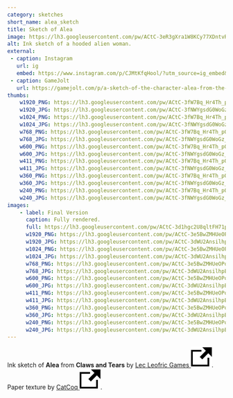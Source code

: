 ```yaml
---
category: sketches
short_name: alea_sketch
title: Sketch of Alea
image: https://lh3.googleusercontent.com/pw/ACtC-3eR3gXra1W8KCy77XDntvRI8GCjxsF4D50MjaULuFKCp-BDMLL3z0fHLNbd_0ZnMRr6e50V92TS_TzVDuU64xtMS_EBwnohv8_k51Bauxsv1peZ9FpQCTBS7CgUJ48iHSfOnv5Q2SgKtfCjkCU5rhNS=w1200-h630-no?authuser=0
alt: Ink sketch of a hooded alien woman.
external:
 - caption: Instagram
   url: ig
   embed: https://www.instagram.com/p/CJMtKfqHool/?utm_source=ig_embed&amp;utm_campaign=loading
 - caption: GameJolt
   url: https://gamejolt.com/p/a-sketch-of-the-character-alea-from-the-game-claws-and-tears-by-ffexkdfz
thumbs:
    w1920_PNG: https://lh3.googleusercontent.com/pw/ACtC-3fW7Bq_Hr4Th_pOwHuA632XzVZsZ5rMmvfFfJYzusWOGDs3aqI0Wud99hH1llreQxkqQPfdYDD3YqZ5PkDG9jK8lI6Xn7Utz71ZauJCtZYhSCHm_U8FMqtzafwIspyRpB46Dps-us6ctaAp4DbX4xWt=w355
    w1920_JPG: https://lh3.googleusercontent.com/pw/ACtC-3fNWYgsdG0WoGz_tekZpkphuZd9czpNK8p_sYNkoEhlige_gqo9OeHEwJJZcUMZkgpNkxuyvcUzt8sgQ22U5stmsWSyD_puQIMNxTXld0cc8EOpFYYUFpUqcL-8N2qlNqQ7LDGGHNzMSeCiH3lgL-po=w355
    w1024_PNG: https://lh3.googleusercontent.com/pw/ACtC-3fW7Bq_Hr4Th_pOwHuA632XzVZsZ5rMmvfFfJYzusWOGDs3aqI0Wud99hH1llreQxkqQPfdYDD3YqZ5PkDG9jK8lI6Xn7Utz71ZauJCtZYhSCHm_U8FMqtzafwIspyRpB46Dps-us6ctaAp4DbX4xWt=w284
    w1024_JPG: https://lh3.googleusercontent.com/pw/ACtC-3fNWYgsdG0WoGz_tekZpkphuZd9czpNK8p_sYNkoEhlige_gqo9OeHEwJJZcUMZkgpNkxuyvcUzt8sgQ22U5stmsWSyD_puQIMNxTXld0cc8EOpFYYUFpUqcL-8N2qlNqQ7LDGGHNzMSeCiH3lgL-po=w284
    w768_PNG: https://lh3.googleusercontent.com/pw/ACtC-3fW7Bq_Hr4Th_pOwHuA632XzVZsZ5rMmvfFfJYzusWOGDs3aqI0Wud99hH1llreQxkqQPfdYDD3YqZ5PkDG9jK8lI6Xn7Utz71ZauJCtZYhSCHm_U8FMqtzafwIspyRpB46Dps-us6ctaAp4DbX4xWt=w213
    w768_JPG: https://lh3.googleusercontent.com/pw/ACtC-3fNWYgsdG0WoGz_tekZpkphuZd9czpNK8p_sYNkoEhlige_gqo9OeHEwJJZcUMZkgpNkxuyvcUzt8sgQ22U5stmsWSyD_puQIMNxTXld0cc8EOpFYYUFpUqcL-8N2qlNqQ7LDGGHNzMSeCiH3lgL-po=w213
    w600_PNG: https://lh3.googleusercontent.com/pw/ACtC-3fW7Bq_Hr4Th_pOwHuA632XzVZsZ5rMmvfFfJYzusWOGDs3aqI0Wud99hH1llreQxkqQPfdYDD3YqZ5PkDG9jK8lI6Xn7Utz71ZauJCtZYhSCHm_U8FMqtzafwIspyRpB46Dps-us6ctaAp4DbX4xWt=w166
    w600_JPG: https://lh3.googleusercontent.com/pw/ACtC-3fNWYgsdG0WoGz_tekZpkphuZd9czpNK8p_sYNkoEhlige_gqo9OeHEwJJZcUMZkgpNkxuyvcUzt8sgQ22U5stmsWSyD_puQIMNxTXld0cc8EOpFYYUFpUqcL-8N2qlNqQ7LDGGHNzMSeCiH3lgL-po=w166
    w411_PNG: https://lh3.googleusercontent.com/pw/ACtC-3fW7Bq_Hr4Th_pOwHuA632XzVZsZ5rMmvfFfJYzusWOGDs3aqI0Wud99hH1llreQxkqQPfdYDD3YqZ5PkDG9jK8lI6Xn7Utz71ZauJCtZYhSCHm_U8FMqtzafwIspyRpB46Dps-us6ctaAp4DbX4xWt=w114
    w411_JPG: https://lh3.googleusercontent.com/pw/ACtC-3fNWYgsdG0WoGz_tekZpkphuZd9czpNK8p_sYNkoEhlige_gqo9OeHEwJJZcUMZkgpNkxuyvcUzt8sgQ22U5stmsWSyD_puQIMNxTXld0cc8EOpFYYUFpUqcL-8N2qlNqQ7LDGGHNzMSeCiH3lgL-po=w114
    w360_PNG: https://lh3.googleusercontent.com/pw/ACtC-3fW7Bq_Hr4Th_pOwHuA632XzVZsZ5rMmvfFfJYzusWOGDs3aqI0Wud99hH1llreQxkqQPfdYDD3YqZ5PkDG9jK8lI6Xn7Utz71ZauJCtZYhSCHm_U8FMqtzafwIspyRpB46Dps-us6ctaAp4DbX4xWt=w100
    w360_JPG: https://lh3.googleusercontent.com/pw/ACtC-3fNWYgsdG0WoGz_tekZpkphuZd9czpNK8p_sYNkoEhlige_gqo9OeHEwJJZcUMZkgpNkxuyvcUzt8sgQ22U5stmsWSyD_puQIMNxTXld0cc8EOpFYYUFpUqcL-8N2qlNqQ7LDGGHNzMSeCiH3lgL-po=w100
    w240_PNG: https://lh3.googleusercontent.com/pw/ACtC-3fW7Bq_Hr4Th_pOwHuA632XzVZsZ5rMmvfFfJYzusWOGDs3aqI0Wud99hH1llreQxkqQPfdYDD3YqZ5PkDG9jK8lI6Xn7Utz71ZauJCtZYhSCHm_U8FMqtzafwIspyRpB46Dps-us6ctaAp4DbX4xWt=w66
    w240_JPG: https://lh3.googleusercontent.com/pw/ACtC-3fNWYgsdG0WoGz_tekZpkphuZd9czpNK8p_sYNkoEhlige_gqo9OeHEwJJZcUMZkgpNkxuyvcUzt8sgQ22U5stmsWSyD_puQIMNxTXld0cc8EOpFYYUFpUqcL-8N2qlNqQ7LDGGHNzMSeCiH3lgL-po=w66
images:
    - label: Final Version
      caption: Fully rendered.
      full: https://lh3.googleusercontent.com/pw/ACtC-3d1hgc2U8qltFH71pEbNAc5zD6ZXPg9cWkExsgiAPPTYjf8Rm8dqS--IiU43DOoIyzDnlAGm2Rr1HSoKDI8VN-gX4upWgVXR-6yDp_BDTzKuefT8itYnwrmbFyRo_1jffc2KviunC9Bk59mvBbv5ScX=w1080
      w1920_PNG: https://lh3.googleusercontent.com/pw/ACtC-3e5BwZMHUeOPoCedL65VqIh9XIhCLG_NCZLY7yra2RGsTErKuGSwhBmx1QQTIju2mPwaLUXT2fJQfqa_1zeuNQO2vrT7a-sBhChpSIn8TjNRSYVYA-hV-TYbOKuaGVfl8OH6cYVE5ZEcjgbVqc6BCJp=w850
      w1920_JPG: https://lh3.googleusercontent.com/pw/ACtC-3dWU2AnsilhpEJWJnRWBQuQyyld6ClFgoyCFOSTR0Th5HzaNS3ddV1e8a1na434kcByoGhe-2aVflArN_j2dHGfBWSztWSc1cU6r92xrk15eLdyzZCD3p-PBJk-e5hF37XHs0y1hojLA1Pggq2d2IN0=w850
      w1024_PNG: https://lh3.googleusercontent.com/pw/ACtC-3e5BwZMHUeOPoCedL65VqIh9XIhCLG_NCZLY7yra2RGsTErKuGSwhBmx1QQTIju2mPwaLUXT2fJQfqa_1zeuNQO2vrT7a-sBhChpSIn8TjNRSYVYA-hV-TYbOKuaGVfl8OH6cYVE5ZEcjgbVqc6BCJp=w711
      w1024_JPG: https://lh3.googleusercontent.com/pw/ACtC-3dWU2AnsilhpEJWJnRWBQuQyyld6ClFgoyCFOSTR0Th5HzaNS3ddV1e8a1na434kcByoGhe-2aVflArN_j2dHGfBWSztWSc1cU6r92xrk15eLdyzZCD3p-PBJk-e5hF37XHs0y1hojLA1Pggq2d2IN0=w711
      w768_PNG: https://lh3.googleusercontent.com/pw/ACtC-3e5BwZMHUeOPoCedL65VqIh9XIhCLG_NCZLY7yra2RGsTErKuGSwhBmx1QQTIju2mPwaLUXT2fJQfqa_1zeuNQO2vrT7a-sBhChpSIn8TjNRSYVYA-hV-TYbOKuaGVfl8OH6cYVE5ZEcjgbVqc6BCJp=w533
      w768_JPG: https://lh3.googleusercontent.com/pw/ACtC-3dWU2AnsilhpEJWJnRWBQuQyyld6ClFgoyCFOSTR0Th5HzaNS3ddV1e8a1na434kcByoGhe-2aVflArN_j2dHGfBWSztWSc1cU6r92xrk15eLdyzZCD3p-PBJk-e5hF37XHs0y1hojLA1Pggq2d2IN0=w533
      w600_PNG: https://lh3.googleusercontent.com/pw/ACtC-3e5BwZMHUeOPoCedL65VqIh9XIhCLG_NCZLY7yra2RGsTErKuGSwhBmx1QQTIju2mPwaLUXT2fJQfqa_1zeuNQO2vrT7a-sBhChpSIn8TjNRSYVYA-hV-TYbOKuaGVfl8OH6cYVE5ZEcjgbVqc6BCJp=w416
      w600_JPG: https://lh3.googleusercontent.com/pw/ACtC-3dWU2AnsilhpEJWJnRWBQuQyyld6ClFgoyCFOSTR0Th5HzaNS3ddV1e8a1na434kcByoGhe-2aVflArN_j2dHGfBWSztWSc1cU6r92xrk15eLdyzZCD3p-PBJk-e5hF37XHs0y1hojLA1Pggq2d2IN0=w416
      w411_PNG: https://lh3.googleusercontent.com/pw/ACtC-3e5BwZMHUeOPoCedL65VqIh9XIhCLG_NCZLY7yra2RGsTErKuGSwhBmx1QQTIju2mPwaLUXT2fJQfqa_1zeuNQO2vrT7a-sBhChpSIn8TjNRSYVYA-hV-TYbOKuaGVfl8OH6cYVE5ZEcjgbVqc6BCJp=w285
      w411_JPG: https://lh3.googleusercontent.com/pw/ACtC-3dWU2AnsilhpEJWJnRWBQuQyyld6ClFgoyCFOSTR0Th5HzaNS3ddV1e8a1na434kcByoGhe-2aVflArN_j2dHGfBWSztWSc1cU6r92xrk15eLdyzZCD3p-PBJk-e5hF37XHs0y1hojLA1Pggq2d2IN0=w285
      w360_PNG: https://lh3.googleusercontent.com/pw/ACtC-3e5BwZMHUeOPoCedL65VqIh9XIhCLG_NCZLY7yra2RGsTErKuGSwhBmx1QQTIju2mPwaLUXT2fJQfqa_1zeuNQO2vrT7a-sBhChpSIn8TjNRSYVYA-hV-TYbOKuaGVfl8OH6cYVE5ZEcjgbVqc6BCJp=w250
      w360_JPG: https://lh3.googleusercontent.com/pw/ACtC-3dWU2AnsilhpEJWJnRWBQuQyyld6ClFgoyCFOSTR0Th5HzaNS3ddV1e8a1na434kcByoGhe-2aVflArN_j2dHGfBWSztWSc1cU6r92xrk15eLdyzZCD3p-PBJk-e5hF37XHs0y1hojLA1Pggq2d2IN0=w250
      w240_PNG: https://lh3.googleusercontent.com/pw/ACtC-3e5BwZMHUeOPoCedL65VqIh9XIhCLG_NCZLY7yra2RGsTErKuGSwhBmx1QQTIju2mPwaLUXT2fJQfqa_1zeuNQO2vrT7a-sBhChpSIn8TjNRSYVYA-hV-TYbOKuaGVfl8OH6cYVE5ZEcjgbVqc6BCJp=w166
      w240_JPG: https://lh3.googleusercontent.com/pw/ACtC-3dWU2AnsilhpEJWJnRWBQuQyyld6ClFgoyCFOSTR0Th5HzaNS3ddV1e8a1na434kcByoGhe-2aVflArN_j2dHGfBWSztWSc1cU6r92xrk15eLdyzZCD3p-PBJk-e5hF37XHs0y1hojLA1Pggq2d2IN0=w166
---
```


Ink sketch of **Alea** from **Claws and Tears** by [Lec Leofric Games <img src="/assets/images/icons/external.svg" alt="External Link" class="external-icon">](https://www.instagram.com/mister.alex.fernandes/).   
Paper texture by [CatCoq <img src="/assets/images/icons/external.svg" alt="External Link" class="external-icon">](https://www.instagram.com/catcoq/).
